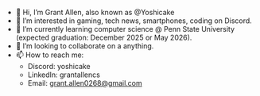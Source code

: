 - 👋 Hi, I’m Grant Allen, also known as @Yoshicake
- 👀 I’m interested in gaming, tech news, smartphones, coding on Discord.
- 🌱 I’m currently learning computer science @ Penn State University (expected graduation: December 2025 or May 2026).
- 💞️ I’m looking to collaborate on a anything.
- 📫 How to reach me:
    - Discord: yoshicake
    - LinkedIn: grantallencs
    - Email: grant.allen0268@gmail.com

<!---
Yoshicake/Yoshicake is a ✨ special ✨ repository because its `README.md` (this file) appears on your GitHub profile.
You can click the Preview link to take a look at your changes.
--->
